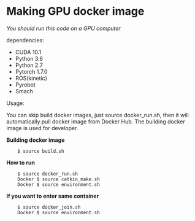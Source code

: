 # Making GPU docker image
*You should run this code on a GPU computer*

dependencies: 
- CUDA 10.1
- Python 3.6
- Python 2.7
- Pytorch 1.7.0
- ROS(kinetic)
- Pyrobot
- Smach

Usage:

You can skip build docker images, just source docker_run.sh, then it will automatically pull docker image from Docker Hub. The building docker image is used for developer.

**Building docker image**
```
    $ source build.sh
```

**How to run**
```
    $ source docker_run.sh
    Docker $ source catkin_make.sh
    Docker $ source environment.sh
```
**If you want to enter same container**
```
    $ source docker_join.sh
    Docker $ source environment.sh
```